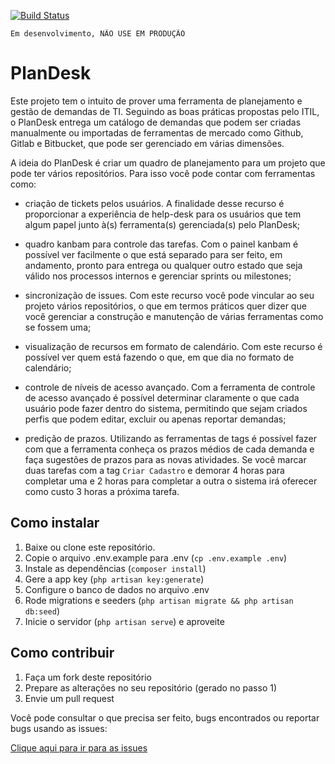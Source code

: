 [![Build Status](https://travis-ci.org/brasil-php/project-manager.svg?branch=master)](https://travis-ci.org/brasil-php/project-manager)

```
Em desenvolvimento, NÃO USE EM PRODUÇÃO
```

# PlanDesk

Este projeto tem o intuito de prover uma ferramenta de planejamento e gestão de demandas de TI. Seguindo as boas práticas propostas pelo ITIL, o PlanDesk entrega um catálogo de demandas que podem ser criadas manualmente ou importadas de ferramentas de mercado como Github, Gitlab e Bitbucket, que pode ser gerenciado em várias dimensões.

A ideia do PlanDesk é criar um quadro de planejamento para um projeto que pode ter vários repositórios. Para isso você pode contar com ferramentas como:

- criação de tickets pelos usuários. A finalidade desse recurso é proporcionar a experiência de help-desk para os usuários que tem algum papel junto à(s) ferramenta(s) gerenciada(s) pelo PlanDesk;

- quadro kanbam para controle das tarefas. Com o painel kanbam é possível ver facilmente o que está separado para ser feito, em andamento, pronto para entrega ou qualquer outro estado que seja válido nos processos internos e gerenciar sprints ou milestones;

- sincronização de issues. Com este recurso você pode vincular ao seu projeto vários repositórios, o que em termos práticos quer dizer que você gerenciar a construção e manutenção de várias ferramentas como se fossem uma;

- visualização de recursos em formato de calendário. Com este recurso é possível ver quem está fazendo o que, em que dia no formato de calendário;

- controle de níveis de acesso avançado. Com a ferramenta de controle de acesso avançado é possível determinar claramente o que cada usuário pode fazer dentro do sistema, permitindo que sejam criados perfis que podem editar, excluir ou apenas reportar demandas;

- predição de prazos. Utilizando as ferramentas de tags é possível fazer com que a ferramenta conheça os prazos médios de cada demanda e faça sugestões de prazos para as novas atividades. Se você marcar duas tarefas com a tag `Criar Cadastro` e demorar 4 horas para completar uma e 2 horas para completar a outra o sistema irá oferecer como custo 3 horas a próxima tarefa.

## Como instalar

1. Baixe ou clone este repositório.
2. Copie o arquivo .env.example para .env (`cp .env.example .env`)
3. Instale as dependências (`composer install`)
4. Gere a app key (`php artisan key:generate`)
5. Configure o banco de dados no arquivo .env
6. Rode migrations e seeders (`php artisan migrate && php artisan db:seed`)
7. Inicie o servidor (`php artisan serve`) e aproveite

## Como contribuir

1. Faça um fork deste repositório
2. Prepare as alterações no seu repositório (gerado no passo 1)
3. Envie um pull request

Você pode consultar o que precisa ser feito, bugs encontrados ou reportar bugs usando as issues:

[Clique aqui para ir para as issues](https://github.com/brasil-php/project-manager/issues)
